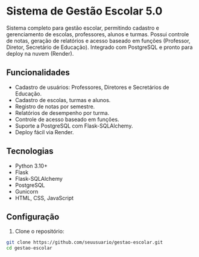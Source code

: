 # Sistema de Gestão Escolar 5.0

Sistema completo para gestão escolar, permitindo cadastro e gerenciamento de escolas, professores, alunos e turmas. Possui controle de notas, geração de relatórios e acesso baseado em funções (Professor, Diretor, Secretário de Educação). Integrado com PostgreSQL e pronto para deploy na nuvem (Render).

## Funcionalidades

- Cadastro de usuários: Professores, Diretores e Secretários de Educação.
- Cadastro de escolas, turmas e alunos.
- Registro de notas por semestre.
- Relatórios de desempenho por turma.
- Controle de acesso baseado em funções.
- Suporte a PostgreSQL com Flask-SQLAlchemy.
- Deploy fácil via Render.

## Tecnologias

- Python 3.10+
- Flask
- Flask-SQLAlchemy
- PostgreSQL
- Gunicorn
- HTML, CSS, JavaScript

## Configuração

1. Clone o repositório:

```bash
git clone https://github.com/seuusuario/gestao-escolar.git
cd gestao-escolar
